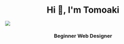 <h1 align="center">Hi 👋, I'm Tomoaki</h1>
<img src=https://www.namiten.jp/wp-content/uploads/2024/10/shutterstock_2250580785.jpg>
<h3 align="center">Beginner Web Designer</h3>
